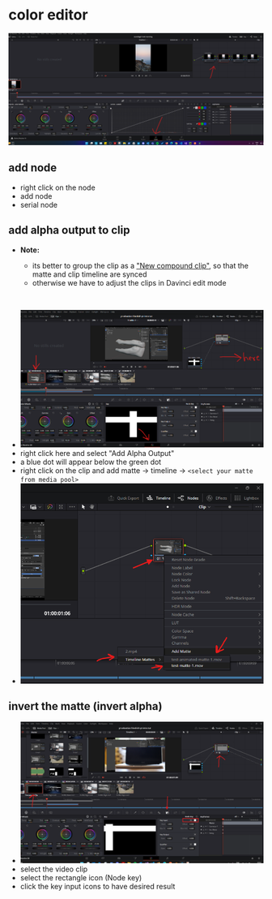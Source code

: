 # color editor

<img src="./images/color-initial.png">

## add node

- right click on the node
- add node
- serial node

## add alpha output to clip

- **Note:**

  - its better to group the clip as a ["New compound clip"](./edit.md#group-clips-compound), so that the matte and clip timeline are synced
  - otherwise we have to adjust the clips in Davinci edit mode

<br/>

- <img src="./images/color-add-alpha-output.png">
- right click here and select "Add Alpha Output"
- a blue dot will appear below the green dot
- right click on the clip and add matte -> timeline -> `<select your matte from media pool>`
- <img src="./images/color-add-matte-alpha-to-clip.png">

## invert the matte (invert alpha)

- <img src="./images/color-invert-matte-alpha.png">
- select the video clip
- select the rectangle icon (Node key)
- click the key input icons to have desired result
